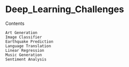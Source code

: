 # Deep_Learning_Challenges

Contents

    Art Generation
    Image Classifier
    Earthquake Prediction
    Language Translation
    Linear Regression
    Music Generation
    Sentiment Analysis
